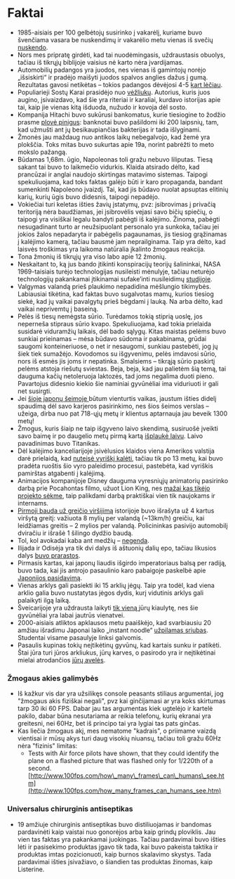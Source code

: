 # Faktai

* 1985-aisiais per 100 gelbėtojų susirinko į vakarėlį, kuriame buvo švenčiama vasara be nuskendimų ir vakarėlio metu vienas iš svečių [nuskendo](https://news.google.com/newspapers?nid=1964&dat=19850802&id=38sqAAAAIBAJ&sjid=2M4FAAAAIBAJ&pg=1072,819320&hl=en).
* Nors mes pripratę girdėti, kad tai nuodėmingasis, uždraustasis obuolys, tačiau iš tikrųjų biblijoje vaisius nė karto nėra įvardijamas.
* Automobilių padangos yra juodos, nes vienas iš gamintojų norėjo „išsiskirti“ ir pradėjo maišyti juodos spalvos anglies dažus į gumą. Rezultatas gavosi netikėtas – tokios padangos dėvėjosi 4-5 [kart lėčiau](http://www.bntraaca.org/index.php/misc/2013-07-03-16-49-12/why-are-tires-black).
* Populiarieji Sostų Karai prasidėjo nuo [vėžliukų](http://www.simplethingcalledlife.com/2013/game-of-thrones-turtles/). Autorius, kuris juos augino, įsivaizdavo, kad šie yra riteriai ir karaliai, kurdavo istorijas apie tai, kaip jie vienas kitą išduoda, nužudo ir kovoja dėl sosto.
* Kompanija Hitachi buvo sukūrusi bankomatus, kurie tiesiogine to žodžio prasme [plovė pinigus](http://www.telecompaper.com/news/notecleaning-atm-from-hitachi--32229?argument): banknotai buvo pašildomi iki 200 laipsnių, tam, kad užmušti ant jų besikaupiančias bakterijas ir tada išlyginami.
* Žmonės jau maždaug nuo antikos laikų nebegalvojo, kad žemė yra plokščia. Toks mitas buvo sukurtas apie 19a, norint pabrėžti to meto mokslo pažangą.
* Būdamas 1,68m. ūgio, Napoleonas toli gražu nebuvo liliputas. Tiesą sakant tai buvo to laikmečio vidurkis. Klaida atsirado dėlto, kad prancūzai ir anglai naudojo skirtingas matavimo sistemas. Taipogi spekuliuojama, kad toks faktas galėjo būti ir karo propaganda, bandant sumenkinti Napoleono įvaizdį.  Tai, kad jis būdavo nuolat apsuptas elitinių karių, kurių ūgis buvo didesnis, taipogi nepadėjo.
* Vokiečiai turi keletas išties žavių įstatymų, pvz: įsibrovimas į privačią teritoriją nėra baudžiamas, jei įsibrovėlis vejasi savo bičių spiečių, o taipogi yra visiškai legalu bandyti pabėgti iš kalėjimo. Žinoma, pabėgti nesugadinant turto ar neužsipuolant personalo yra sunkoka, tačiau jei jokios žalos nepadaryta ir pabėgelis pagaunamas, jis tiesiog grąžinamas į kalėjimo kamerą, tačiau bausmė jam neprailginama. Taip yra dėlto, kad laisvės troškimas yra laikoma natūralia įkalinto žmogaus reakcija.
* Tona žmonių iš tikrųjų yra viso labo apie 12 žmonių.
* Neskaitant to, ką jus bando įtikinti konspiracijų teorijų šalininkai, NASA 1969-taisiais turėjo technologijas nusileisti mėnulyje, tačiau neturėjo technologijų pakankamai įtikinamai sufake’inti nusileidimų [studijoje](https://goo.gl/ywy5Tu).
* Valgymas valandą prieš plaukimo nepadidina mėšlungio tikimybės. Labiausiai tikėtina, kad faktas buvo sugalvotas mamų, kurios tiesiog siekė, kad jų vaikai pavalgytų prieš bėgdami į lauką. Na arba dėlto, kad vaikai neprivemtų į baseiną.
* Pelės iš tiesų nemėgsta sūrio. Turėdamos tokią stiprią uoslę, jos neperneša stipraus sūrio kvapo. Spekuliuojama, kad tokia prielaida susidarė viduramžių laikais, dėl bado sąlygų. Kitas maistas pelėms buvo sunkiai prieinamas – mėsa būdavo sūdoma ir pakabinama, grūdai saugomi konteineriuose, o net ir nesaugomi, sunkiau pastebėti, jog jų šiek tiek sumažėjo. Kovodomos su išgyvenimu, pelės imdavosi sūrio, nors iš esmės jis joms ir nepatinka. Smalsiems – tikrąją sūrio paskirtį pelėms atstoja riešutų sviestas. Beja, beja, kad jau palietėm šią temą, tai dauguma kačių netoleruoja laktozės, tad joms negalima duoti pieno. Pavartojus didesnio kiekio šie naminiai gyvūnėliai ima viduriuoti ir gali net susirgti.
* Jei [šioje japonų šeimoje ](http://www.ho-shi.co.jp/jiten/Houshi_E/master.htm)būtum vienturtis vaikas, jaustum išties didelį spaudimą dėl savo karjeros pasirinkimo, nes šios šeimos verslas – užeiga, dirba nuo pat 718-ųjų metų ir klientus aptarnauja jau beveik 1300 metų!
* Žmogus, kuris šiaip ne taip išgyveno laivo skendimą, susiruošė įveikti savo baimę ir po daugelio metų pirmą kartą [išplaukė laivu](http://www.encyclopedia-titanica.org/titanic-victim/ramon-artagaveytia.html). Laivo pavadinimas buvo Titanikas.
* Dėl kalėjimo kanceliarijoje įsivėlusios klaidos viena Amerikos valstija darė prielaidą, kad [nuteisė vyriškį kalėti](http://www.thisamericanlife.org/blog/2014/05/update-mike-anderson-released), tačiau tik po 13 metų, kai buvo pradėta ruoštis šio vyro paleidimo procesui, pastebėta, kad vyriškis pamirštas atgabenti į kalėjimą.
* Animacijos kompanijoje Disney dauguma vyresniųjų animatorių pasirinko darbą prie Pocahontas filmo, užuot Lion King, nes [mažai kas tikėjo projekto sėkme](http://www.wikiwand.com/en/The_Lion_King#/Animation), taip palikdami darbą praktiškai vien tik naujokams ir internams.
* [Pirmoji bauda už greičio viršijimą](https://ca.finance.yahoo.com/news/8-mph-speeding-ticket-other-automotive-firsts-152500480.html) istorijoje buvo išrašyta už 4 kartus viršytą greitį: važiuota 8 mylių per valandą \(~13km/h\) greičiu, kai leidžiamas greitis – 2 mylios per valandą. Policininkas pasivijo automobilį dviračiu ir išrašė 1 šilingo dydžio baudą.
* Tol, kol avokadai kaba ant medžių – [negenda](http://www.wikiwand.com/en/Avocado).
* Ilijada ir Odisėja yra tik dvi dalys iš aštuonių dalių epo, tačiau likusios dalys [buvo prarastos](http://www.wikiwand.com/en/Epic_Cycle).
* Pirmasis kartas, kai japonų liaudis išgirdo imperatoriaus balsą per radiją, buvo tada, kai jis antrojo pasaulinio karo pabaigoje paskelbė apie [Japonijos pasidavimą](https://www.wikiwand.com/en/Hirohito#/Last_days_of_the_war).
* Vienas arklys gali pasiekti iki 15 arklių jėgų. Taip yra todėl, kad viena arklio galia buvo nustatytas jėgos dydis, kurį vidutinis arklys gali palaikyti ilgą laiką.
* Šveicarijoje yra uždrausta laikyti [tik vieną ](https://www.spiegel.de/international/zeitgeist/hope-for-lonely-rodents-rent-a-guinea-pig-service-takes-off-in-switzerland-a-787336.html)jūrų kiaulytę, nes šie gyvūnėliai yra labai jautrūs vienatvei.
* 2000-aisiais atliktos apklausos metu paaiškėjo, kad svarbiausiu 20 amžiau išradimu Japonai laiko „instant noodle“ [užpilamas sriubas](http://www.wikiwand.com/en/Instant_noodle#/History). Studentai visame pasaulyje linksi galvomis.
* Pasaulis kupinas tokių neįtikėtinų gyvūnų, kad kartais sunku ir patikėti. Štai jūra turi jūros arkliukus, jūrų karves, o pasirodo yra ir neįtikėtinai mielai atrodančios [jūrų avelės](http://www.fubiz.net/2015/07/27/the-adorable-sea-sheep/?utm_source=feedly&utm_medium=webfeeds).

### Žmogaus akies galimybės

*  Iš kažkur vis dar yra užsilikęs console peasants stiliaus argumentai, jog "žmogaus akis fiziškai negali", pvz kai ginčijamasi ar yra koks skirtumas tarp 30 iki 60 FPS. Dabar jau tas argumentas kiek ugtelėjo ir kartelė pakilo, dabar būna nesutariama ar reikia telefonų, kurių ekranai yra greitesni, nei 60Hz, bet iš principo tai yra lygiai tas pats ginčas. 
* Kas liečia žmogaus akį, mes nematome "kadrais", o priimame vaizdą vientisai ir mūsų akys turi daug visokių niuansų, tačiau toli gražu 60Hz nėra "fizinis" limitas:
  * Tests with Air force pilots have shown, that they could identify the plane on a flashed picture that was flashed only for 1/220th of a second. [http://www.100fps.com/how\_many\_frames\_can\_humans\_see.htm](http://www.100fps.com/how_many_frames_can_humans_see.htm)

### Universalus chirurginis antiseptikas

* 19 amžiuje chirurginis antiseptikas buvo distiliuojamas ir bandomas pardavinėti kaip vaistai nuo gonorėjos arba kaip grindų ploviklis. Jau vien tas faktas yra pakankamai juokingas. Tačiau pardavimai buvo išties lėti ir pasisekimo produktas įgavo tik tada, kai buvo pakeista taktika ir produktas imtas pozicionuoti, kaip burnos skalavimo skystys. Tada pardavimai išties įsivažiavo, o šiandien tas produktas žinomas, kaip Listerine.

